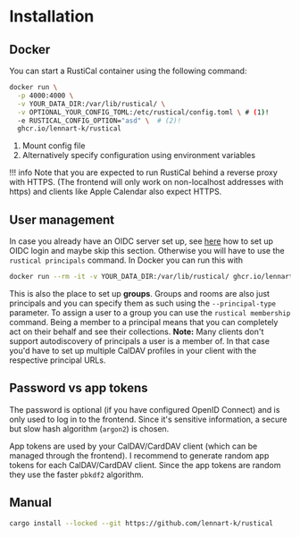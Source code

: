 # Installation

## Docker

You can start a RustiCal container using the following command:

```sh
docker run \
  -p 4000:4000 \
  -v YOUR_DATA_DIR:/var/lib/rustical/ \
  -v OPTIONAL_YOUR_CONFIG_TOML:/etc/rustical/config.toml \ # (1)!
  -e RUSTICAL_CONFIG_OPTION="asd" \  # (2)!
  ghcr.io/lennart-k/rustical
```

1. Mount config file
2. Alternatively specify configuration using environment variables

!!! info
    Note that you are expected to run RustiCal behind a reverse proxy with HTTPS. (The frontend will only work on non-localhost addresses with https) and clients like Apple Calendar also expect HTTPS.

## User management

In case you already have an OIDC server set up, see [here](setup/oidc.md) how to set up OIDC login and maybe skip this section.
Otherwise you will have to use the `rustical principals` command.
In Docker you can run this with

```sh
docker run --rm -it -v YOUR_DATA_DIR:/var/lib/rustical/ ghcr.io/lennart-k/rustical rustical principals
```

This is also the place to set up **groups**.
Groups and rooms are also just principals and you can specify them as such using the `--principal-type` parameter.
To assign a user to a group you can use the `rustical membership` command. Being a member to a principal means that you can completely act on their behalf and see their collections.
**Note:** Many clients don't support autodiscovery of principals a user is a member of. In that case you'd have to set up multiple CalDAV profiles in your client with the respective principal URLs.

## Password vs app tokens

The password is optional (if you have configured OpenID Connect) and is only used to log in to the frontend.
Since it's sensitive information, a secure but slow hash algorithm (`argon2`) is chosen.

App tokens are used by your CalDAV/CardDAV client (which can be managed through the frontend).
I recommend to generate random app tokens for each CalDAV/CardDAV client.
Since the app tokens are random they use the faster `pbkdf2` algorithm.

## Manual

```sh
cargo install --locked --git https://github.com/lennart-k/rustical
```

